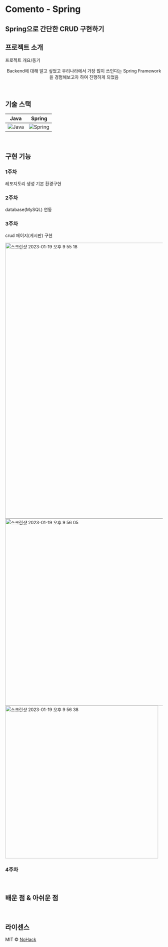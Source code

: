 # Comento - Spring

## Spring으로 간단한 CRUD 구현하기

## 프로젝트 소개

프로젝트 개요/동기

</p>

<p align="center">
Backend에 대해 알고 싶었고
우리나라에서 가장 많이 쓰인다는 Spring Framework을 경험해보고자 하여 진행하게 되었음
</p>

<br>

## 기술 스택

|  Java   |  Spring   |
| :-----: | :-------: |
| ![Java] | ![Spring] |

<br>

## 구현 기능

### 1주차

레포지토리 생성
기본 환경구현

### 2주차
database(MySQL) 연동

### 3주차
crud 페이지(게시판) 구현

<img width="883" alt="스크린샷 2023-01-19 오후 9 55 18" src="https://user-images.githubusercontent.com/96915074/213448317-40728338-a74a-4f3c-9938-8f0af739d241.png">

<img width="599" alt="스크린샷 2023-01-19 오후 9 56 05" src="https://user-images.githubusercontent.com/96915074/213448414-3af68d10-31a9-4039-b3c8-0e0fe65bd7f7.png">

<img width="489" alt="스크린샷 2023-01-19 오후 9 56 38" src="https://user-images.githubusercontent.com/96915074/213448528-f5336c59-1405-4da8-b105-1b7ee73c8cf5.png">

### 4주차

<br>

## 배운 점 & 아쉬운 점

<p align="justify">

</p>

<br>

## 라이센스

MIT &copy; [NoHack](mailto:lbjp114@gmail.com)

<!-- Stack Icon Refernces -->

[java]: https://user-images.githubusercontent.com/96915074/209995056-2c9d14c9-2916-400f-acea-b7660bd20974.png
[spring]: https://user-images.githubusercontent.com/96915074/209995170-fe5862ab-0a89-4285-b37a-9d61b5c4a892.png
